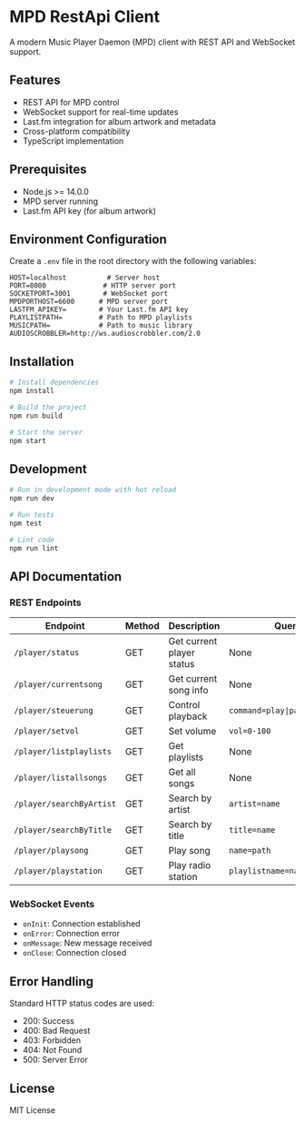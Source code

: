 # MPD RestApi Client

A modern Music Player Daemon (MPD) client with REST API and WebSocket support.

## Features
- REST API for MPD control
- WebSocket support for real-time updates
- Last.fm integration for album artwork and metadata
- Cross-platform compatibility
- TypeScript implementation

## Prerequisites
- Node.js >= 14.0.0
- MPD server running
- Last.fm API key (for album artwork)

## Environment Configuration
Create a `.env` file in the root directory with the following variables:

```properties
HOST=localhost          # Server host
PORT=8000              # HTTP server port
SOCKETPORT=3001        # WebSocket port
MPDPORTHOST=6600      # MPD server port
LASTFM_APIKEY=        # Your Last.fm API key
PLAYLISTPATH=         # Path to MPD playlists
MUSICPATH=            # Path to music library
AUDIOSCROBBLER=http://ws.audioscrobbler.com/2.0
```

## Installation

```bash
# Install dependencies
npm install

# Build the project
npm run build

# Start the server
npm start
```

## Development

```bash
# Run in development mode with hot reload
npm run dev

# Run tests
npm test

# Lint code
npm run lint
```

## API Documentation

### REST Endpoints

| Endpoint | Method | Description | Query Parameters |
|----------|--------|-------------|------------------|
| `/player/status` | GET | Get current player status | None |
| `/player/currentsong` | GET | Get current song info | None |
| `/player/steuerung` | GET | Control playback | `command=play\|pause\|stop\|next\|previous` |
| `/player/setvol` | GET | Set volume | `vol=0-100` |
| `/player/listplaylists` | GET | Get playlists | None |
| `/player/listallsongs` | GET | Get all songs | None |
| `/player/searchByArtist` | GET | Search by artist | `artist=name` |
| `/player/searchByTitle` | GET | Search by title | `title=name` |
| `/player/playsong` | GET | Play song | `name=path` |
| `/player/playstation` | GET | Play radio station | `playlistname=name&stationname=station` |

### WebSocket Events
- `onInit`: Connection established
- `onError`: Connection error
- `onMessage`: New message received
- `onClose`: Connection closed

## Error Handling
Standard HTTP status codes are used:
- 200: Success
- 400: Bad Request
- 403: Forbidden
- 404: Not Found
- 500: Server Error

## License
MIT License